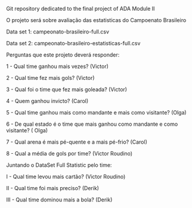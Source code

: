 Git repository dedicated to the final project of ADA Module II

O projeto será sobre avaliação das estatisticas do Campoenato Brasileiro

Data set 1: campeonato-brasileiro-full.csv

Data set 2: campeonato-brasileiro-estatisticas-full.csv

Perguntas que este projeto deverá responder:

1 - Qual time ganhou mais vezes? (Victor)

2 - Qual time fez mais gols? (Victor)

3 - Qual foi o time que fez mais goleada? (Victor)

4 - Quem ganhou invicto? (Carol)

5 - Qual time ganhou mais como mandante e mais como visitante? (Olga)

6 - De qual estado é o time que mais ganhou como mandante e como visitante? ( Olga) 

7 - Qual arena é mais pé-quente e a mais pé-frio? (Carol)

8 - Qual a média de gols por time? (Victor Roudino)

Juntando o DataSet Full Statistic pelo time:

I - Qual time levou mais cartão? (Victor Roudino)

II - Qual time foi mais preciso? (Derik)

III - Qual time dominou mais a bola? (Derik)



